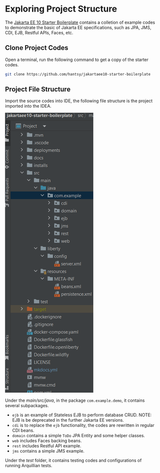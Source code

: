 # Exploring Project Structure

The [Jakarta EE 10 Starter Boilerplate](https://github.com/hantsy/jakartaee10-starter-boilerplate) contains a colletion of example codes to demonstrate the basic of Jakarta EE specifications, such as JPA, JMS, CDI, EJB, Restful APIs, Faces, etc. 


## Clone Project Codes

Open a terminal, run the following command to get a copy of the starter codes.

```bash
git clone https://github.com/hantsy/jakartaee10-starter-boilerplate
```

## Project File Structure

Import the source codes into IDE, the following file structure is the project imported into the IDEA.

![idea-structure](./idea1.png)

Under the *main/src/java*, in the package `com.example.demo`, it contains several subpackages.

* `ejb` is an example of Stateless EJB to perform database CRUD. NOTE: EJB is be deprecated in the further Jakarta EE versions.
* `cdi` is to replace the `ejb` functionality, the codes are rewritten in regular CDI beans.
* `domain` contains a simple `ToDo` JPA Entity and some helper classes.
* `web` includes Faces backing beans.
* `rest` includes Restful API example.
* `jms` contains a simple JMS example.

Under the *test* folder, it contains testing codes and configurations of running Arquillian tests.

